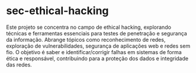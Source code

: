 # sec-ethical-hacking

Este projeto se concentra no campo de ethical hacking, explorando técnicas e ferramentas essenciais para testes de penetração e segurança da informação. Abrange tópicos como reconhecimento de redes, exploração de vulnerabilidades, segurança de aplicações web e redes sem fio. O objetivo é saber e identificar/corrigir falhas em sistemas de forma ética e responsável, contribuindo para a proteção dos dados e integridade das redes. 


